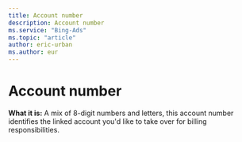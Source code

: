 ```yaml
---
title: Account number
description: Account number
ms.service: "Bing-Ads"
ms.topic: "article"
author: eric-urban
ms.author: eur
---
```


# Account number

**What it is:** A mix of 8-digit numbers and letters, this account number identifies the linked account you'd like to take over for billing responsibilities.


